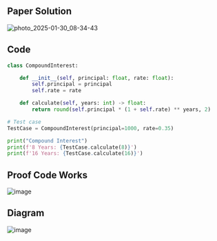 ## Paper Solution

![photo_2025-01-30_08-34-43](https://github.com/user-attachments/assets/a7d02317-d0ac-4be8-8634-1b365573d36c)


## Code
```.py
class CompoundInterest:

    def __init__(self, principal: float, rate: float):
        self.principal = principal
        self.rate = rate

    def calculate(self, years: int) -> float:
        return round(self.principal * (1 + self.rate) ** years, 2)

# Test case
TestCase = CompoundInterest(principal=1000, rate=0.35)

print("Compound Interest")
print(f'8 Years: {TestCase.calculate(8)}')
print(f'16 Years: {TestCase.calculate(16)}')

```
## Proof Code Works

![image](https://github.com/user-attachments/assets/1eb3377b-e988-435c-b9fd-9a98566c2c09)


## Diagram

![image](https://github.com/user-attachments/assets/a781f0f3-a895-44e2-854d-44f0f3d1feb9)
